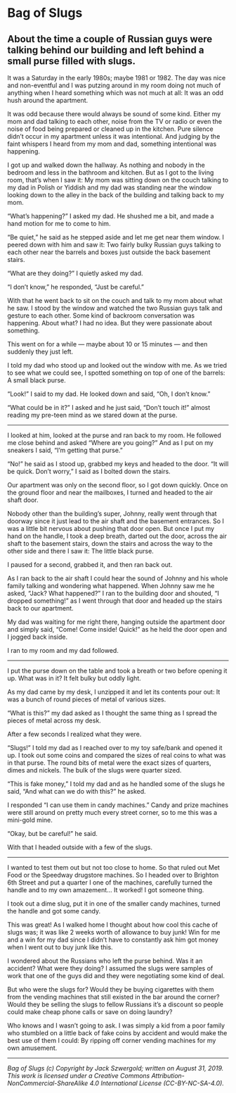 # Bag of Slugs
## About the time a couple of Russian guys were talking behind our building and left behind a small purse filled with slugs.

It was a Saturday in the early 1980s; maybe 1981 or 1982. The day was nice and non-eventful and I was putzing around in my room doing not much of anything when I heard something which was not much at all: It was an odd hush around the apartment.

It was odd because there would always be sound of some kind. Either my mom and dad talking to each other, noise from the TV or radio or even the noise of food being prepared or cleaned up in the kitchen. Pure silence didn’t occur in my apartment unless it was intentional. And judging by the faint whispers I heard from my mom and dad, something intentional was happening.

I got up and walked down the hallway. As nothing and nobody in the bedroom and less in the bathroom and kitchen. But as I got to the living room, that’s when I saw it: My mom was sitting down on the couch talking to my dad in Polish or Yiddish and my dad was standing near the window looking down to the alley in the back of the building and talking back to my mom.

“What’s happening?” I asked my dad. He shushed me a bit, and made a hand motion for me to come to him.

“Be quiet,” he said as he stepped aside and let me get near them window. I peered down with him and saw it: Two fairly bulky Russian guys talking to each other near the barrels and boxes just outside the back basement stairs.

“What are they doing?” I quietly asked my dad.

“I don’t know,” he responded, “Just be careful.”

With that he went back to sit on the couch and talk to my mom about what he saw. I stood by the window and watched the two Russian guys talk and gesture to each other. Some kind of backroom conversation was happening. About what? I had no idea. But they were passionate about something.
 
This went on for a while — maybe about 10 or 15 minutes — and then suddenly they just left.
 
I told my dad who stood up and looked out the window with me. As we tried to see what we could see, I spotted something on top of one of the barrels: A small black purse.
 
“Look!” I said to my dad. He looked down and said, “Oh, I don’t know.”
 
“What could be in it?” I asked and he just said, “Don’t touch it!” almost reading my pre-teen mind as we stared down at the purse.
 
***
 
I looked at him, looked at the purse and ran back to my room. He followed me close behind and asked “Where are you going?” And as I put on my sneakers I said, “I’m getting that purse.”
 
“No!” he said as I stood up, grabbed my keys and headed to the door. “It will be quick. Don’t worry,” I said as I bolted down the stairs.
 
Our apartment was only on the second floor, so I got down quickly. Once on the ground floor and near the mailboxes, I turned and headed to the air shaft door.
 
Nobody other than the building’s super, Johnny, really went through that doorway since it just lead to the air shaft and the basement entrances. So I was a little bit nervous about pushing that door open. But once I put my hand on the handle, I took a deep breath, darted out the door, across the air shaft to the basement stairs, down the stairs and across the way to the other side and there I saw it: The little black purse.
 
I paused for a second, grabbed it, and then ran back out.
 
As I ran back to the air shaft I could hear the sound of Johnny and his whole family talking and wondering what happened. When Johnny saw me he asked, “Jack? What happened?” I ran to the building door and shouted, “I dropped something!” as I went through that door and headed up the stairs back to our apartment.
 
My dad was waiting for me right there, hanging outside the apartment door and simply said, “Come! Come inside! Quick!” as he held the door open and I jogged back inside.
 
I ran to my room and my dad followed.
 
***
 
I put the purse down on the table and took a breath or two before opening it up. What was in it? It felt bulky but oddly light.
 
As my dad came by my desk, I unzipped it and let its contents pour out: It was a bunch of round pieces of metal of various sizes.
 
“What is this?” my dad asked as I thought the same thing as I spread the pieces of metal across my desk.
 
After a few seconds I realized what they were.
 
“Slugs!” I told my dad as I reached over to my toy safe/bank and opened it up. I took out some coins and compared the sizes  of real coins to what was in that purse. The round bits of metal were the exact sizes of quarters, dimes and nickels. The bulk of the slugs were quarter sized.
 
“This is fake money,” I told my dad and as he handled some of the slugs he said, “And what can we do with this?” he asked.
 
I responded “I can use them in candy machines.” Candy and prize machines were still around on pretty much every street corner, so to me this was a mini-gold mine.
 
“Okay, but be careful!” he said.
 
With that I headed outside with a few of the slugs.
 
***
 
I wanted to test them out but not too close to home. So that ruled out Met Food or the Speedway drugstore machines. So I headed over to Brighton 6th Street and put a quarter I one of the machines, carefully turned the handle and to my own amazement… It worked! I got someone thing.
 
I took out a dime slug, put it in one of the smaller candy machines, turned the handle and got some candy.
 
This was great! As I walked home I thought about how cool this cache of slugs was; it was like 2 weeks worth of allowance to buy junk! Win for me and a win for my dad since I didn’t have to constantly ask him got money when I went out to buy junk like this.
 
I wondered about the Russians who left the purse behind. Was it an accident? What were they doing? I assumed the slugs were samples of work that one of the guys did and they were negotiating some kind of deal.
 
But who were the slugs for? Would they be buying cigarettes with them from the vending machines that still existed in the bar around the corner? Would they be selling the slugs to fellow Russians it’s a discount so people could make cheap phone calls or save on doing laundry?
 
Who knows and I wasn’t going to ask. I was simply a kid from a poor family who stumbled on a little back of fake coins by accident and would make the best use of them I could: By ripping off corner vending machines for my own amusement.

***

*Bag of Slugs (c) Copyright by Jack Szwergold; written on August 31, 2019. This work is licensed under a Creative Commons Attribution-NonCommercial-ShareAlike 4.0 International License (CC-BY-NC-SA-4.0).*